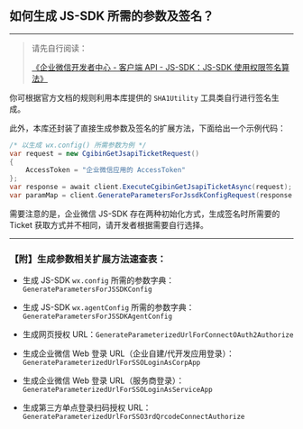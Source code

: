﻿## 如何生成 JS-SDK 所需的参数及签名？

---

> 请先自行阅读：
>
> [《企业微信开发者中心 - 客户端 API - JS-SDK：JS-SDK 使用权限签名算法》](https://open.work.weixin.qq.com/api/doc/90000/90136/90506)

你可根据官方文档的规则利用本库提供的 `SHA1Utility` 工具类自行进行签名生成。

此外，本库还封装了直接生成参数及签名的扩展方法，下面给出一个示例代码：

```csharp
/* 以生成 wx.config() 所需参数为例 */
var request = new CgibinGetJsapiTicketRequest()
{
    AccessToken = "企业微信应用的 AccessToken"
};
var response = await client.ExecuteCgibinGetJsapiTicketAsync(request);
var paramMap = client.GenerateParametersForJssdkConfigRequest(response.Ticket, "https://example.com");
```

需要注意的是，企业微信 JS-SDK 存在两种初始化方式，生成签名时所需要的 Ticket 获取方式并不相同，请开发者根据需要自行选择。

---

### 【附】生成参数相关扩展方法速查表：

-   生成 JS-SDK `wx.config` 所需的参数字典：`GenerateParametersForJSSDKConfig`

-   生成 JS-SDK `wx.agentConfig` 所需的参数字典：`GenerateParametersForJSSDKAgentConfig`

-   生成网页授权 URL：`GenerateParameterizedUrlForConnectOAuth2Authorize`

-   生成企业微信 Web 登录 URL（企业自建/代开发应用登录）：`GenerateParameterizedUrlForSSOLoginAsCorpApp`

-   生成企业微信 Web 登录 URL（服务商登录）：`GenerateParameterizedUrlForSSOLoginAsServiceApp`

-   生成第三方单点登录扫码授权 URL：`GenerateParameterizedUrlForSSO3rdQrcodeConnectAuthorize`
